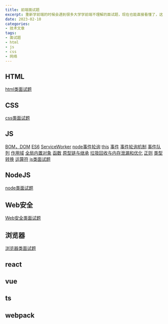 ```yaml
---
title: 前端面试题
excerpt: 重新学前端的时候会遇到很多大学学前端不理解的面试题，现在也能直接看懂了，这里记录一下作为主入口
date: 2023-02-10
categories:
- 技术文章
tags:
- 面试题
- html
- js
- css
- 网络
---
```


## HTML
[html类面试题](https://shuangxunian.github.io/2023/02/10/23021002/)

## CSS
[css类面试题](https://shuangxunian.github.io/2023/02/15/23021501/)

## JS
[BOM，DOM](https://shuangxunian.github.io/2023/03/10/23031000/)
[ES6]()
[ServiceWorker]()
[node事件轮询]()
[this]()
[事件]()
[事件轮询机制]()
[事件队列]()
[作用域]()
[全局内置对象]()
[函数]()
[原型链与继承]()
[垃圾回收与内存泄漏和优化]()
[正则]()
[类型转换]()
[运算符]()
[js类面试题](https://shuangxunian.github.io/2023/02/15/23021502/)


## NodeJS
[node类面试题](https://shuangxunian.github.io/2023/02/15/23021503/)

## Web安全
[Web安全类面试题](https://shuangxunian.github.io/2023/02/15/23021504/)

## 浏览器
[浏览器类面试题](https://shuangxunian.github.io/2023/02/15/23021505/)

## react
[]()

## vue
[]()

## ts
[]()

## webpack
[]()




